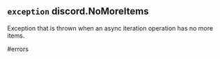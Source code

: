 ## `exception` discord.**NoMoreItems** [](https://discordpy.readthedocs.io/en/stable/api.html#discord.NoMoreItems)

Exception that is thrown when an async iteration operation has no more items.

#errors 